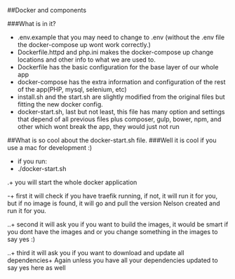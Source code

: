 ##Docker and components

###What is in it?
+ .env.example that you may need to change to .env (without the .env file the docker-compose up wont work correctly.)
+ Dockerfile.httpd and php.ini makes the docker-compose up change locations and other info to what we are used to.
+ Dockerfile has the basic configuration for the base layer of our whole app
+ docker-compose has the extra information and configuration of the rest of the app(PHP, mysql, selenium, etc)
+ install.sh and the start.sh are slightly modified from the original files but fitting the new docker config.
+ docker-start.sh, last but not least, this file has many option and settings that depend of all previous files plus composer, gulp, bower, npm, and other which wont break the app, they would just not run

##What is so cool about the docker-start.sh file.
###Well it is cool if you use a mac for development :)

+ if you run:
+ ./docker-start.sh 

.+  you will start the whole docker application

-+ first it will check if you have traefik running, if not, it will run it for you, but if no image is found, it will go and pull the version Nelson created and run it for you. 

..+ second it will ask you if you want to build the images, it would be smart if you dont have the images and or you change something in the images to say yes :)

..+ third it will ask you if you want to download and update all dependencies+ Again unless you have all your dependencies updated to say yes here as well



